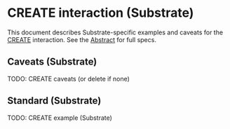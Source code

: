 # CREATE interaction (Substrate)

This document describes Substrate-specific examples and caveats for the [CREATE](../../abstract/interactions/create.md) interaction.  See the [Abstract](../../abstract/interactions/create.md) for full specs.

## Caveats (Substrate)
TODO: CREATE caveats (or delete if none)

## Standard (Substrate)
TODO: CREATE example (Substrate)